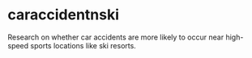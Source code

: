 # caraccidentnski
Research on whether car accidents are more likely to occur near high-speed sports locations like ski resorts.

